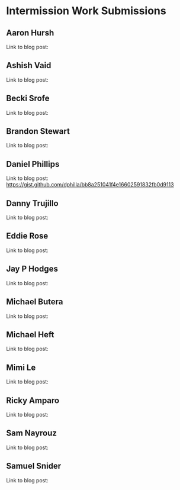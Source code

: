 # Intermission Work Submissions

## Aaron Hursh

Link to blog post:


## Ashish Vaid

Link to blog post:


## Becki Srofe

Link to blog post:


## Brandon Stewart

Link to blog post:


## Daniel Phillips

Link to blog post: https://gist.github.com/dphilla/bb8a251041f4e16602591832fb0d9113


## Danny Trujillo

Link to blog post:


## Eddie Rose

Link to blog post:


## Jay P Hodges

Link to blog post:


## Michael Butera

Link to blog post:


## Michael Heft

Link to blog post:


## Mimi Le

Link to blog post:


## Ricky Amparo

Link to blog post:


## Sam Nayrouz

Link to blog post:


## Samuel Snider

Link to blog post:
